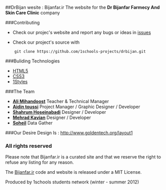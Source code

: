 ##DrBijan wesite : Bijanfar.ir
The website for the **Dr Bijanfar Farmecy And Skin Care Clinic** company


###Contributing

* Check our projec's website and report any bugs or ideas in [issues](https://github.com/1schools-projects/drbijan/issues)

* Check our project's source with
```
    git clone https://github.com/1schools-projects/drbijan.git
```


###Buliding Technologies
* [HTML5](http://ali.md/wiki/html5)
* [CSS3](http://ali.md/css3ref)
* [1Styles](http://ali.md/1styles)


###The Team
* [**Ali Mihandoost**](http://github.com/Alimd) Teacher  & Technical Manager
* [**Aidin toussi**](http://github.com/Aidin-toussi) Project Manager / Graphic Designer / Developer
* [**Shahrum Hoseinabadi**](https://github.com/Shahrum) Designer / Developer
* [**Mehrad Kavian**](https://github.com/MKDesign) Designer / Developer
* [**Soheil**](https://github.com/Soheil1999) Data Gather

###Our Desire Design Is : http://www.goldentech.org/layout1

### All rights reserved ###
Please note that Bijanfar.ir is a curated site and that we reserve the right to refuse any listing for any reason.

The [Bijanfar.ir](http://Bijanfar.ir) code and website is released under a MIT License.

Produced by 1schools students network (winter - summer 2012)
